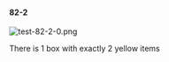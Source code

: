 #### 82-2
![test-82-2-0.png](https://github.com/lil-lab/nlvr/raw/master/nlvr/test/images/3/test-82-2-0.png "test-82-2-0.png")

There is 1 box with exactly 2 yellow items